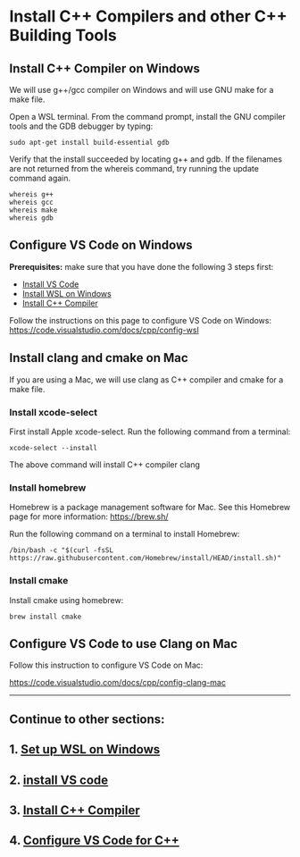 # Install C++ Compilers and other C++ Building Tools

## Install C++ Compiler on Windows
We will use g++/gcc compiler on Windows and will use GNU make for a make file.

Open a WSL terminal. From the command prompt, install the GNU compiler tools and the GDB debugger by typing:

    sudo apt-get install build-essential gdb

Verify that the install succeeded by locating g++ and gdb. If the filenames are not returned from the whereis command, try running the update command again.

    whereis g++
    whereis gcc
    whereis make
    whereis gdb

## Configure VS Code on Windows
**Prerequisites:**
make sure that you have done the following 3 steps first:

- [Install VS Code](#1.2_install_VS_Code.md)
- [Install WSL on Windows](1.1_install_WSL_on_Windows.md)
- [Install C++ Compiler](#1.3_install_C++_compiler.md)

Follow the instructions on this page to configure VS Code on Windows:
https://code.visualstudio.com/docs/cpp/config-wsl

## Install clang and cmake on Mac
If you are using a Mac, we will use clang as C++ compiler and cmake for a make file.

### Install xcode-select
First install Apple xcode-select.  Run the following command from a terminal:

    xcode-select --install

The above command will install C++ compiler clang

### Install homebrew
Homebrew is a package management software for Mac.
See this Homebrew page for more information:
https://brew.sh/

Run the following command on a terminal to install Homebrew:

    /bin/bash -c "$(curl -fsSL https://raw.githubusercontent.com/Homebrew/install/HEAD/install.sh)"


### Install cmake
Install cmake using homebrew:

    brew install cmake

## Configure VS Code to use Clang on Mac
Follow this instruction to configure VS Code on Mac:

https://code.visualstudio.com/docs/cpp/config-clang-mac

<hr>

## Continue to other sections:
## 1. [Set up WSL on Windows](1.1_install_WSL_on_Windows.md)
## 2. [install VS code](1.2_install_VS_Code.md)
## 3. [Install C++ Compiler](1.3_install_C++_compiler.md)
## 4. [Configure VS Code for C++](1.4_configure_vs_code.md)